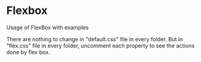 # Flexbox
Usage of FlexBox with examples

There are nothing to change in "default.css" file in every folder.
But in "flex.css" file in every folder, uncomment each property to see the actions done by flex box.